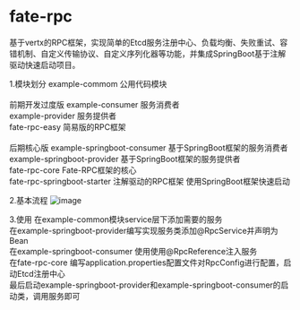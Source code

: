 # fate-rpc
基于vertx的RPC框架，实现简单的Etcd服务注册中心、负载均衡、失败重试、容错机制、自定义传输协议、自定义序列化器等功能，并集成SpringBoot基于注解驱动快速启动项目。<br/>

1.模块划分
example-commom 公用代码模块<br/>
<br/>
前期开发过度版
example-consumer 服务消费者<br/>
example-provider 服务提供者<br/>
fate-rpc-easy 简易版的RPC框架<br/>
<br/>
后期核心版
example-springboot-consumer 基于SpringBoot框架的服务消费者<br/>
example-springboot-provider 基于SpringBoot框架的服务提供者<br/>
fate-rpc-core   Fate-RPC框架的核心<br/>
fate-rpc-springboot-starter 注解驱动的RPC框架 使用SpringBoot框架快速启动<br/>

2.基本流程
![image](https://github.com/user-attachments/assets/f375e2f2-4043-4f52-ad7c-541c84693c47)<br/>

3.使用
在example-common模块service层下添加需要的服务<br/>
在example-springboot-provider编写实现服务类添加@RpcService并声明为Bean<br/>
在example-springboot-consumer 使用使用@RpcReference注入服务<br/>
在fate-rpc-core 编写application.properties配置文件对RpcConfig进行配置，启动Etcd注册中心<br/>
最后启动example-springboot-provider和example-springboot-consumer的启动类，调用服务即可<br/>

